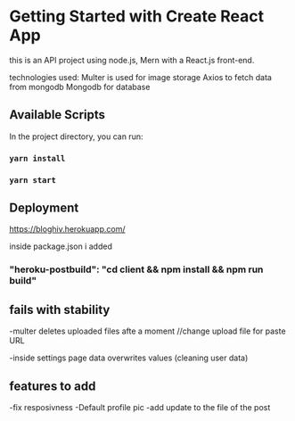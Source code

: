 # Getting Started with Create React App

this is an API project using node.js, Mern with a React.js front-end.

technologies used:
Multer is used for image storage
Axios to fetch data from mongodb
Mongodb for database

## Available Scripts

In the project directory, you can run:

### `yarn install`

### `yarn start`

## Deployment

https://bloghiv.herokuapp.com/

inside package.json i added

### "heroku-postbuild": "cd client && npm install && npm run build"

## fails with stability

-multer deletes uploaded files afte a moment
//change upload file for paste URL

-inside settings page data overwrites values (cleaning user data)


## features to add

-fix resposivness
-Default profile pic
-add update to the file of the post
